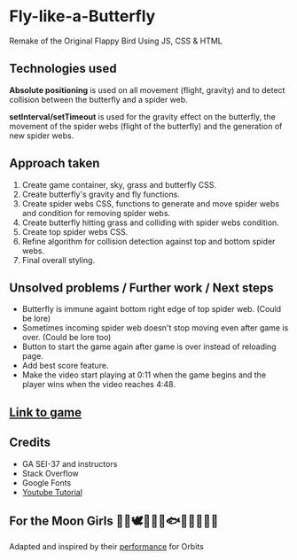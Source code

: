 # Fly-like-a-Butterfly

Remake of the Original Flappy Bird Using JS, CSS & HTML

## Technologies used

**Absolute positioning** is used on all movement (flight, gravity) and to detect collision between the butterfly and a spider web.

**setInterval/setTimeout** is used for the gravity effect on the butterfly, the movement of the spider webs (flight of the butterfly) and the generation of new spider webs.

## Approach taken

1. Create game container, sky, grass and butterfly CSS.
2. Create butterfly's gravity and fly functions.
3. Create spider webs CSS, functions to generate and move spider webs and condition for removing spider webs.
4. Create butterfly hitting grass and colliding with spider webs condition.
5. Create top spider webs CSS.
6. Refine algorithm for collision detection against top and bottom spider webs.
7. Final overall styling.

## Unsolved problems / Further work / Next steps

- Butterfly is immune againt bottom right edge of top spider web. (Could be lore)
- Sometimes incoming spider web doesn't stop moving even after game is over. (Could be lore too)
- Button to start the game again after game is over instead of reloading page.
- Add best score feature.
- Make the video start playing at 0:11 when the game begins and the player wins when the video reaches 4:48.

## [Link to game](https://fly-like-a-butterfly.netlify.app/)

## Credits

- GA SEI-37 and instructors
- Stack Overflow
- Google Fonts
- [Youtube Tutorial](https://youtu.be/8xPsg6yv7TU)

## For the Moon Girls :rabbit::cat::dove::bear::deer::owl::fish::bat::swan::penguin::butterfly::wolf:

Adapted and inspired by their [performance](https://youtu.be/aXaHB4gGAys) for Orbits
